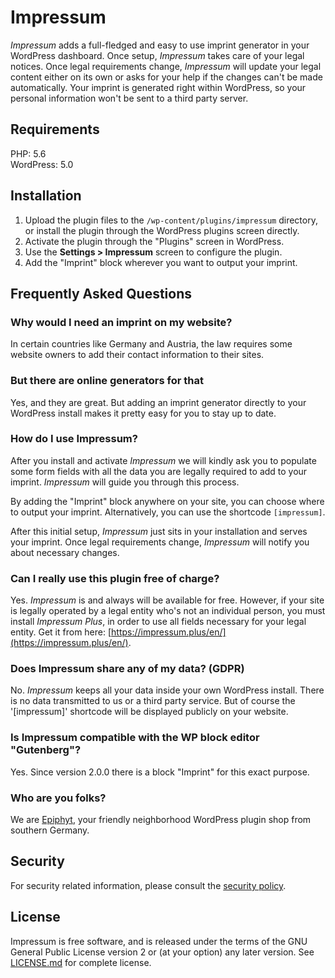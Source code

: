 # Impressum

_Impressum_ adds a full-fledged and easy to use imprint generator in your WordPress dashboard. Once setup, _Impressum_ takes care of your legal notices. Once legal requirements change, _Impressum_ will update your legal content either on its own or asks for your help if the changes can't be made automatically. Your imprint is generated right within WordPress, so your personal information won't be sent to a third party server.


## Requirements

PHP: 5.6<br>
WordPress: 5.0


## Installation

1. Upload the plugin files to the `/wp-content/plugins/impressum` directory, or install the plugin through the WordPress plugins screen directly.
1. Activate the plugin through the "Plugins" screen in WordPress.
1. Use the **Settings > Impressum** screen to configure the plugin.
1. Add the "Imprint" block wherever you want to output your imprint.


## Frequently Asked Questions

### Why would I need an imprint on my website?

In certain countries like Germany and Austria, the law requires some website owners to add their contact information to their sites.

### But there are online generators for that

Yes, and they are great. But adding an imprint generator directly to your WordPress install makes it pretty easy for you to stay up to date.

### How do I use Impressum?

After you install and activate _Impressum_ we will kindly ask you to populate some form fields with all the data you are legally required to add to your imprint. _Impressum_ will guide you through this process.

By adding the "Imprint" block anywhere on your site, you can choose where to output your imprint. Alternatively, you can use the shortcode `[impressum]`.

After this initial setup, _Impressum_ just sits in your installation and serves your imprint. Once legal requirements change, _Impressum_ will notify you about necessary changes.

### Can I really use this plugin free of charge?

Yes. _Impressum_ is and always will be available for free. However, if your site is legally operated by a legal entity who's not an individual person, you must install _Impressum Plus_, in order to use all fields necessary for your legal entity. Get it from here: [https://impressum.plus/en/](https://impressum.plus/en/).

### Does Impressum share any of my data? (GDPR)

No. _Impressum_ keeps all your data inside your own WordPress install. There is no data transmitted to us or a third party service. But of course the '[impressum]' shortcode will be displayed publicly on your website.

### Is Impressum compatible with the WP block editor "Gutenberg"?

Yes. Since version 2.0.0 there is a block "Imprint" for this exact purpose.

### Who are you folks?

We are [Epiphyt](https://epiph.yt/en/), your friendly neighborhood WordPress plugin shop from southern Germany.

## Security

For security related information, please consult the [security policy](SECURITY.md).

## License

Impressum is free software, and is released under the terms of the GNU General Public License version 2 or (at your option) any later version. See [LICENSE.md](LICENSE.md) for complete license.
